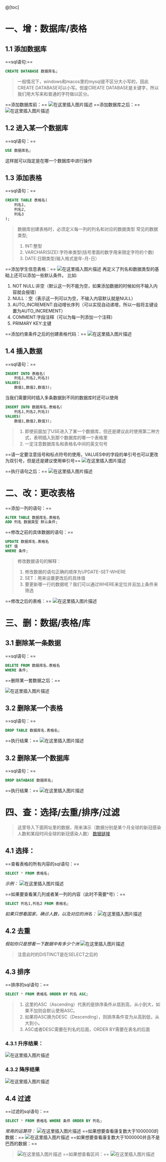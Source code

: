 @[toc]
# 一、增：数据库/表格

## 1.1  添加数据库

==sql语句:==

```sql
CREATE DATABASE 数据库名;
```

> 一般情况下，windows和macos里的mysql是不区分大小写的，因此CREATE DATABASE可以小写。但是CREATE DATABASE是关键字，所以我们用大写来和普通的字符做以区分。

==添加数据库前：==
![在这里插入图片描述](https://img-blog.csdnimg.cn/4723c73874034463a5797d15449c818a.png)
==添加数据库之后：==
![在这里插入图片描述](https://img-blog.csdnimg.cn/589c0e3e50334b3a9b30a6250f9d8977.png#pic_center)
## 1.2 进入某一个数据库
==sql语句：==

```sql
USE 数据库名;
```
这样就可以指定是在哪一个数据库中进行操作

## 1.3 添加表格
==sql语句：==

```sql
CREATE TABLE 表格名(
	列名1,
	列名2,
	列名3
);
```
>数据库创建表格时，必须定义每一列的列名和对应的数据类型
>常见的数据类型;
>1. INT:整型
>2. VARCHAR(SIZE):字符串类型(括号里面的数字用来限定字符的个数)
>3. DATE:日期类型(输入格式是年-月-日）

==添加学生信息表格：==
![在这里插入图片描述](https://img-blog.csdnimg.cn/6dbc9f93e171486fbc8e5d56a921a183.png#pic_center)
再定义了列名和数据类型的基础上还可以添加一些默认条件。
比如:

1. NOT NULL:非空（默认这一列不能为空，如果添加数据的时候如何不输入内容就会报错）
2. NULL：空（表示这一列可以为空，不输入内容默认就是NULL）
3. AUTO_INCREMENT:自动增长序列（可以实现自动递增，所以一般将主键设置为AUTO_INCREMENT）
4. COMMENT:字段注释（可以为每一列添加一个注释）
5. PRIMARY KEY:主键

==添加约束条件之后的创建表格代码：==
![在这里插入图片描述](https://img-blog.csdnimg.cn/6ddf207e5a4744188284c3365c09f21f.png#pic_center)
 ## 1.4 插入数据
 ==sql语句：==

```sql
INSERT INTO 表格名(
	列名1,列名2,列名3)
VALUES(
	数值1,数值2,数值3);
```
当我们需要同时插入多条数据到不同的数据库时还可以使用

```sql
INSERT INTO 数据库名.表格名(
	列名1,列名2,列名3)
VALUES(
	数值1,数值2,数值3);
```
>1. 即使前面加了USE进入了某一个数据库，但还是建议此时使用第二种方式，表明插入到那个数据库的哪一个表格里
>2. 一定注意数据库名和表格名中间的英文句号

==请一定要注意括号和标点符号的使用，VALUES中的字段的单引号也可以更改为双引号，但是还是建议使用单引号==
![在这里插入图片描述](https://img-blog.csdnimg.cn/db561a8493f0409ca93822414367ae15.png#pic_center)

==执行语句之后：==
![在这里插入图片描述](https://img-blog.csdnimg.cn/5a88fcf0444643ac84fc841c44bcf2a9.png#pic_center)
# 二、改：更改表格
==添加一列的语句：==

```sql
ALTER TABLE 数据库名.表格名
ADD 列名 数据类型 默认条件;
```
==修改之前的具体数据的语句：==

```sql
UPDATE 数据库名.表格名
SET 值
WHERE 条件;
```
>修改数据语句的解释：
>1. 修改数据的语句正确的顺序为UPDATE-SET-WHERE
>2. SET：用来设置更改后的具体值
>3. 要更新哪一行的数据呢？我们可以通过WHERE来定位并且加上条件来筛选

==修改之后的表格：==
![在这里插入图片描述](https://img-blog.csdnimg.cn/468f0df8608e4d5aba4213f5faa6edb7.png#pic_center)

# 三、删：数据/表格/库
## 3.1 删除某一条数据
==sql语句：==

```sql
DELETE FROM 数据库名.表格名
WHERE 条件;
```
==删除某一套数据之后：==

![在这里插入图片描述](https://img-blog.csdnimg.cn/1f44d9050f61449181098cf066b37379.png#pic_center)
## 3.2 删除某一个表格
==sql语句：==

```sql
DROP TABLE 数据库名.表格名;
```
==执行结果：==
![在这里插入图片描述](https://img-blog.csdnimg.cn/8d4f087ebc96448ba85e8fe01f6c1da5.png#pic_center)


## 3.2 删除某一个数据库
==sql语句：==

```sql
DROP DATABASE 数据库名;
```
==执行结果：==
![在这里插入图片描述](https://img-blog.csdnimg.cn/9c42723918f54c3db47b7a6901101744.png#pic_center)
# 四、查：选择/去重/排序/过滤
>这里导入下面网址里的数据，用来演示（数据分别是某个月全球的新冠感染人数和某段时间全球的新冠感染人数）
>[数据链接](https://gitee.com/dansoncut/my-sql-introductory-courseware/blob/master/Egg_database.sql#)
>
## 4.1 选择：
==查看表格的所有内容的sql语句：==

```sql
SELECT * FROM 表格名;
```
*示例：*
![在这里插入图片描述](https://img-blog.csdnimg.cn/06349f6e22464bcebe6a3ef753873512.png)

==如果要查看某几列或者某一列的内容（此时不需要*号）：==

```sql
SELECT 列名1,列名2 FROM 表格名;
```
*如果只想看国家，确诊人数，以及对应的洲名：*
![在这里插入图片描述](https://img-blog.csdnimg.cn/0f8833f5c5de40a5858a1b0501171b3f.png)
## 4.2 去重
*假如你只是想看一下数据中有多少个洲*
![在这里插入图片描述](https://img-blog.csdnimg.cn/6baa31beaf0f41a0b256d21d35faf97b.png#pic_center)
>注意此时的DISTINCT是在SELECT之后的

## 4.3 排序
==排序的sql语句：==

```sql
SELECT * FROM 表格名 ORDER BY 列名 ASC;
```
>1. 这里的ASC（Ascending）代表的是排序条件从低到高，从小到大，如果不加则会默认使用ASC。
>2. 如果将ASC换为DESC（Descending），则排序条件变为从高到低，从大到小。
>3. ASC或者DESC需要在列名的后面，ORDER BY需要在表名的后面

### 4.3.1 升序结果：
![在这里插入图片描述](https://img-blog.csdnimg.cn/3be86302195c406b8e130d4dba96679e.png#pic_center)
### 4.3.2 降序结果
![在这里插入图片描述](https://img-blog.csdnimg.cn/2700ff719381462ba9d577e64d388047.png#pic_center)
## 4.4 过滤
==过滤的sql语句：==

```sql
SELECT * FROM 表格名 WHERE 条件 ORDER BY 列名;
```
*常用的运算符：*
![在这里插入图片描述](https://img-blog.csdnimg.cn/d6cc3cf32b494f2f86755e5de62ddc0f.png#pic_center)
==如果想要查看康复数大于1000000的数据：==
![在这里插入图片描述](https://img-blog.csdnimg.cn/5cd5e3e4b51649c4a1d8df1d21b363c8.png#pic_center)
==如果想要查看康复数大于1000000并且不是巴西的数据：==

> ![在这里插入图片描述](https://img-blog.csdnimg.cn/619d25c179eb44f7910f1664e1c1e20c.png#pic_center)
> ==如果想查看区间：==
> ![在这里插入图片描述](https://img-blog.csdnimg.cn/f96a3d9997e84afe94d4f876420a9820.png#pic_center)